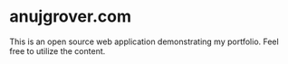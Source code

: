 # anujgrover.com
This is an open source web application demonstrating my portfolio. Feel free to utilize the content.
